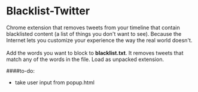 Blacklist-Twitter
=================
Chrome extension that removes tweets from your timeline that contain blacklisted content (a list of things you don't want to see). Because the Internet lets you customize your experience the way the real world doesn't.
<Br><br>
Add the words you want to block to **blacklist.txt**. It removes tweets that match any of the words in the file. Load as unpacked extension.

####to-do:
* take user input from popup.html

